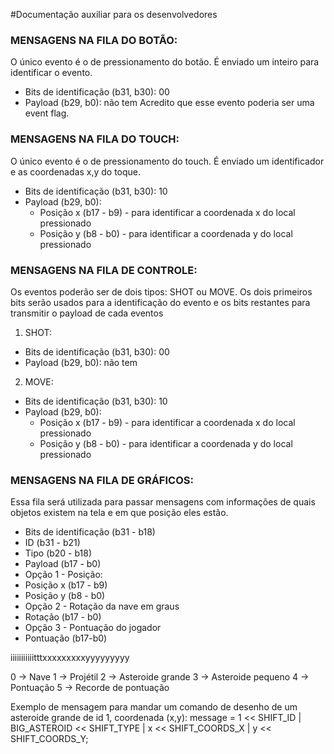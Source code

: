 #Documentação auxiliar para os desenvolvedores

### MENSAGENS NA FILA DO BOTÃO:
O único evento é o de pressionamento do botão. É enviado um inteiro para identificar o evento.
 - Bits de identificação (b31, b30): 00
 - Payload (b29, b0): não tem
Acredito que esse evento poderia ser uma event flag.

### MENSAGENS NA FILA DO TOUCH:
O único evento é o de pressionamento do touch. É enviado um identificador e as coordenadas x,y do toque.
 - Bits de identificação (b31, b30): 10
 - Payload (b29, b0): 
   - Posição x (b17 - b9) - para identificar a coordenada x do local pressionado
   - Posição y (b8 - b0) - para identificar a coordenada y do local pressionado

### MENSAGENS NA FILA DE CONTROLE:
Os eventos poderão ser de dois tipos: SHOT ou MOVE. Os dois primeiros bits serão usados para a identificação do evento e os bits restantes para transmitir o payload de cada eventos

1. SHOT:
 - Bits de identificação (b31, b30): 00
 - Payload (b29, b0): não tem
 
2. MOVE:
 - Bits de identificação (b31, b30): 10
 - Payload (b29, b0): 
   - Posição x (b17 - b9) - para identificar a coordenada x do local pressionado
   - Posição y (b8 - b0) - para identificar a coordenada y do local pressionado
  
### MENSAGENS NA FILA DE GRÁFICOS:
Essa fila será utilizada para passar mensagens com informações de quais objetos existem na tela e em que posição eles estão.
 - Bits de identificação (b31 - b18)
  - ID (b31 - b21)
  - Tipo (b20 - b18)
 - Payload (b17 - b0)
  - Opção 1 - Posição:
   - Posição x (b17 - b9)
   - Posição y (b8 - b0)
  - Opção 2 - Rotação da nave em graus 
   - Rotação (b17 - b0)
  - Opção 3 - Pontuação do jogador
   - Pontuação (b17-b0)
 
iiiiiiiiiiitttxxxxxxxxxyyyyyyyyy

0 -> Nave 
1 -> Projétil
2 -> Asteroide grande
3 -> Asteroide pequeno
4 -> Pontuação
5 -> Recorde de pontuação

Exemplo de mensagem para mandar um comando de desenho de um asteroide grande de id 1, coordenada (x,y):
message = 1 << SHIFT_ID | BIG_ASTEROID << SHIFT_TYPE | x << SHIFT_COORDS_X | y << SHIFT_COORDS_Y;
